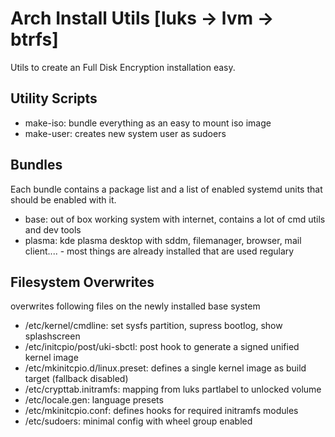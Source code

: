 # Arch Install Utils [luks -> lvm -> btrfs]
Utils to create an Full Disk Encryption installation easy.

## Utility Scripts
- make-iso: bundle everything as an easy to mount iso image
- make-user: creates new system user as sudoers

## Bundles
Each bundle contains a package list and a list of enabled systemd units that should be enabled with it.
- base: out of box working system with internet, contains a lot of cmd utils and dev tools
- plasma: kde plasma desktop with sddm, filemanager, browser, mail client.... - most things are already installed that are used regulary

## Filesystem Overwrites
overwrites following files on the newly installed base system
- /etc/kernel/cmdline: set sysfs partition, supress bootlog, show splashscreen
- /etc/initcpio/post/uki-sbctl: post hook to generate a signed unified kernel image
- /etc/mkinitcpio.d/linux.preset: defines a single kernel image as build target (fallback disabled)
- /etc/crypttab.initramfs: mapping from luks partlabel to unlocked volume
- /etc/locale.gen: language presets
- /etc/mkinitcpio.conf: defines hooks for required initramfs modules
- /etc/sudoers: minimal config with wheel group enabled


